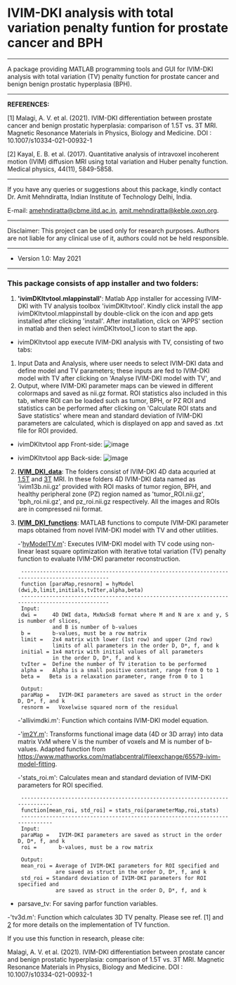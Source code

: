 # IVIM-DKI analysis with total variation penalty funtion for prostate cancer and BPH
---------------------------------------------------------------------------------

A package providing MATLAB programming tools and GUI for IVIM-DKI analysis with total
variation (TV) penalty function for prostate cancer and benign benign prostatic hyperplasia (BPH).

---------------------------------------------------------------------------------
**REFERENCES:** 

[1] Malagi, A. V. et al. (2021). IVIM-DKI differentiation between prostate cancer 
and benign prostatic hyperplasia: comparison of 1.5T vs. 3T MRI. 
Magnetic Resonance Materials in Physics, Biology and Medicine. DOI : 10.1007/s10334-021-00932-1

[2] Kayal, E. B. et al. (2017). Quantitative analysis of intravoxel 
incoherent motion (IVIM) diffusion MRI using total variation and Huber penalty function. 
Medical physics, 44(11), 5849-5858.

---------------------------------------------------------------------------------
If you have any queries or suggestions about this package, kindly contact 
Dr. Amit Mehndiratta, Indian Institute of Technology Delhi, India. 

E-mail: <amehndiratta@cbme.iitd.ac.in>, <amit.mehndiratta@keble.oxon.org>.

---------------------------------------------------------------------------------
Disclaimer: This project can be used only for research purposes. Authors are not liable for any clinical use of it, authors could not be held responsible.

---------------------------------------------------------------------------------
- Version 1.0: May 2021
---------------------------------------------------------------------------------

### This package consists of app installer and two folders:

1. **'ivimDKItvtool.mlappinstall'**: Matlab App installer for accessing IVIM-DKI with TV analysis toolbox 'ivimDKItvtool'. Kindly click install the app ivimDKItvtool.mlappinstall by double-click on the icon and app gets installed after clicking 'install'. After installation, click on 'APPS' section in matlab and then select ivimDKItvtool_1 icon to start the app. 
 
 - ivimDKItvtool app execute IVIM-DKI analysis with TV, consisting of two tabs: 
  1. Input Data and Analysis, where user needs to select IVIM-DKI data and define model and TV parameters; these inputs are fed to IVIM-DKI model with TV after clicking on 'Analyse IVIM-DKI model with TV', and 
  2. Output, where IVIM-DKI parameter maps can be viewed in different colormaps and saved as nii.gz format. ROI statistics also included in this tab, where ROI can be loaded such as tumor, BPH, or PZ ROI and statistics can be performed after clicking on 'Calculate ROI stats and Save statistics' where mean and standard deviation of IVIM-DKI parameters are calculated, which is displayed on app and saved as .txt file for ROI provided.
   
   - ivimDKItvtool app Front-side:
      ![image](https://user-images.githubusercontent.com/66351266/119770742-3d911b80-beda-11eb-8989-5452b8c5e863.png)

   - ivimDKItvtool app Back-side:
      ![image](https://user-images.githubusercontent.com/66351266/119771161-dde74000-beda-11eb-96bc-a9eea80e0975.png)


2. **[IVIM_DKI_data](https://github.com/amitvmehndiratta/IVIM-DKI-MRMP2021/tree/main/IVIM_DKI_data)**: The folders consist of IVIM-DKI 4D data acquried at [1.5T](https://github.com/amitvmehndiratta/IVIM-DKI-MRMP2021/tree/main/IVIM_DKI_data/IVIM_DKI_1_5T) and [3T](https://github.com/amitvmehndiratta/IVIM-DKI-MRMP2021/tree/main/IVIM_DKI_data/IVIM_DKI_3T) MRI. In these folders 4D IVIM-DKI data named as 'ivim13b.nii.gz' provided with ROI masks of tumor region, BPH, and healthy peripheral zone (PZ) region named as 'tumor_ROI.nii.gz', 'bph_roi.nii.gz', and pz_roi.nii.gz respectively. All the images and ROIs are in compressed nii format.


3. **[IVIM_DKI_functions](https://github.com/amitvmehndiratta/IVIM-DKI-MRMP2021/tree/main/IVIM_DKI_functions)**: MATLAB functions to compute IVIM-DKI parameter maps obtained from novel IVIM-DKI model with TV and other utilities. 

   -'[hyModelTV.m](https://github.com/amitvmehndiratta/IVIM-DKI-MRMP2021/blob/main/IVIM_DKI_functions/hyModelTV.m)': Executes IVIM-DKI model with TV code using non-linear least square optimization with iterative total variation (TV) penalty function to evaluate IVIM-DKI parameter reconstruction.
    
        -----------------------------------------------------------------------------------------------
        function [paraMap,resnorm] = hyModel (dwi,b,limit,initials,tvIter,alpha,beta)
        -----------------------------------------------------------------------------------------------
        Input:
        dwi =     4D DWI data, MxNxSxB format where M and N are x and y, S is number of slices, 
                  and B is number of b-values 
        b =       b-values, must be a row matrix
        limit =   2x4 matrix with lower (1st row) and upper (2nd row) 
                  limits of all parameters in the order D, D*, f, and k
        initial = 1x4 matrix with initial values of all parameters 
                  in the order D, D*, f, and k
        tvIter =  Define the number of TV iteration to be performed
        alpha =   Alpha is a small positive constant, range from 0 to 1
        beta =   Beta is a relaxation parameter, range from 0 to 1

        Output:
        paraMap =   IVIM-DKI parameters are saved as struct in the order D, D*, f, and k
        resnorm =   Voxelwise squared norm of the residual

  
   -'allivimdki.m': Function which contains IVIM-DKI model equation.
  
   -'[im2Y.m](https://www.mathworks.com/matlabcentral/fileexchange/65579-ivim-model-fitting)': Transforms functional image data (4D or 3D array) into data matrix VxM where V is the number of voxels and M is number of b-values. Adapted function from https://www.mathworks.com/matlabcentral/fileexchange/65579-ivim-model-fitting.
  
   -'stats_roi.m': Calculates mean and standard deviation of IVIM-DKI parameters for ROI specified.
        
        -----------------------------------------------------------------------------
        function[mean_roi, std_roi] = stats_roi(parameterMap,roi,stats)
        -----------------------------------------------------------------------------
        Input:
        paraMap =   IVIM-DKI parameters are saved as struct in the order D, D*, f, and k
        roi =       b-values, must be a row matrix

        Output:
        mean_roi = Average of IVIM-DKI parameters for ROI specified and 
                   are saved as struct in the order D, D*, f, and k
        std_roi = Standard deviation of IVIM-DKI parameters for ROI specified and 
                   are saved as struct in the order D, D*, f, and k
  
  - parsave_tv: For saving parfor function variables.

  -'tv3d.m': Function which calculates 3D TV penalty. Please see ref. [1] and [2](https://aapm.onlinelibrary.wiley.com/doi/abs/10.1002/mp.12520) for more details on the implementation of TV function.


If you use this function in research, please cite:

Malagi, A. V. et al. (2021). IVIM-DKI differentiation between prostate cancer and benign prostatic hyperplasia: comparison of 1.5T vs. 3T MRI. 
Magnetic Resonance Materials in Physics, Biology and Medicine.
DOI : 10.1007/s10334-021-00932-1
